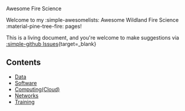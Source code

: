 Awesome Fire Science

Welcome to my :simple-awesomelists: Awesome Wildland Fire Science :material-pine-tree-fire: pages!

This is a living document, and you're welcome to make suggestions via [:simple-github Issues](https://github.com/tyson-swetnam/awesome-fire-science/issues){target=_blank}

## Contents

- [Data](data.md)
- [Software](software.md)
- [Computing(Cloud)](cyberinfrastructure.md)
- [Networks](networks.md)
- [Training](training.md)
